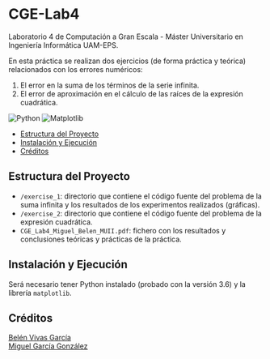 # CGE-Lab4
Laboratorio 4 de Computación a Gran Escala - Máster Universitario en Ingeniería Informática UAM-EPS.

En esta práctica se realizan dos ejercicios (de forma práctica y teórica) relacionados con los errores numéricos:
1. El error en la suma de los términos de la serie infinita.
2. El error de aproximación en el cálculo de las raíces de la expresión cuadrática.

![Python](https://img.shields.io/badge/python-3670A0?style=for-the-badge&logo=python&logoColor=ffdd54) ![Matplotlib](https://img.shields.io/badge/Matplotlib-%23ffffff.svg?style=for-the-badge&logo=Matplotlib&logoColor=black)

- [Estructura del Proyecto](#estructura-del-proyecto)
- [Instalación y Ejecución](#instalación-y-ejecución)
- [Créditos](#créditos)

## Estructura del Proyecto
- `/exercise_1`: directorio que contiene el código fuente del problema de la suma infinita y los resultados de los experimentos realizados (gráficas).
- `/exercise_2`: directorio que contiene el código fuente del problema de la expresión cuadrática.
- `CGE_Lab4_Miguel_Belen_MUII.pdf`: fichero con los resultados y conclusiones teóricas y prácticas de la práctica.

## Instalación y Ejecución

Será necesario tener Python instalado (probado con la versión 3.6) y la librería `matplotlib`.

## Créditos
[Belén Vivas García](https://github.com/bvivas)  
[Miguel García González](https://github.com/miguelgarglez)

